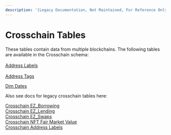 ```yaml
---
description: '[Legacy Documentation, Not Maintained, For Reference Only]'
---
```


# Crosschain Tables

These tables contain data from multiple blockchains. The following tables are available in the Crosschain schema:\
\
[Address Labels](crosschain-address-labels.md)\
\
[Address Tags](crosschain-address-tags.md)

[Dim Dates](dim-dates.md)



Also see docs for legacy crosschain tables here:

[Crosschain EZ\_Borrowing](https://flipsidecrypto.github.io/sql\_models/#!/model/model.sql\_models.crosschain\_\_ez\_borrowing)\
[Crosschain EZ\_Lending](https://flipsidecrypto.github.io/sql\_models/#!/model/model.sql\_models.crosschain\_\_ez\_lending)\
[Crosschain EZ\_Swaps](https://flipsidecrypto.github.io/sql\_models/#!/model/model.sql\_models.crosschain\_\_ez\_swaps)\
[Crosschain NFT Fair Market Value](https://flipsidecrypto.github.io/sql\_models/#!/model/model.sql\_models.crosschain\_\_nft\_fair\_market\_value)\
[Crosschain Address Labels](https://flipsidecrypto.github.io/sql\_models/#!/model/model.sql\_models.crosschain\_\_address\_labels)

